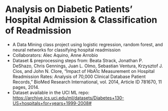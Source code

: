 # Analysis on Diabetic Patients’ Hospital Admission & Classification of Readmission
- A Data Mining class project using logistic regression, random forest, and neural networks for classifying hospital readmission
- Collaborators: Alec Aquino, Anne Arrobio
- Dataset & preprocessing steps from: Beata Strack, Jonathan P. DeShazo, Chris Gennings, Juan L. Olmo, Sebastian Ventura, Krzysztof J. Cios, and John N. Clore, “Impact of HbA1c Measurement on Hospital Readmission Rates: Analysis of 70,000 Clinical Database Patient Records,” BioMed Research International, vol. 2014, Article ID 781670, 11 pages, 2014.
- Dataset available in the UCI ML repo: https://archive.ics.uci.edu/ml/datasets/Diabetes+130-US+hospitals+for+years+1999-2008#
